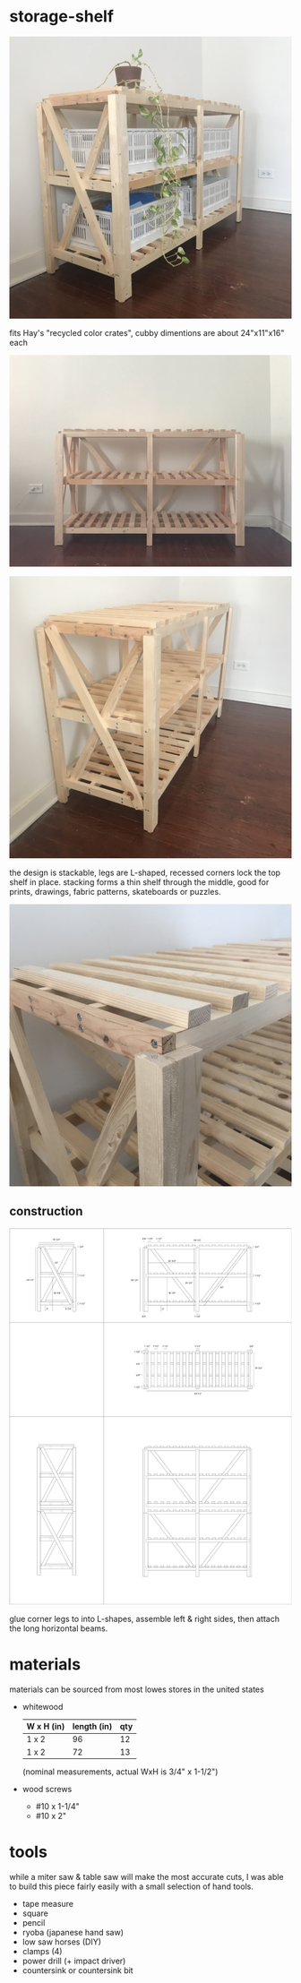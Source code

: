# storage-shelf

![a photo of a wooden standing shelf, holding four plastic crates, with a plant on top](IMG_9039.JPG)

fits Hay's "recycled color crates", cubby dimentions are about 24"x11"x16" each

![photo of an empy wooden standing shelf](IMG_9041.JPG)

![photo of an empy wooden standing shelf](IMG_9044.JPG)

the design is stackable, legs are L-shaped, recessed corners lock the top shelf in place. stacking forms a thin shelf through the middle, good for prints, drawings, fabric patterns, skateboards or puzzles.

![photo of the top corner of the wooden standing shelf](IMG_9046.JPG)

## construction

![blueprints for the standing shelf, showing measurements in inches](plans.png)

glue corner legs to into L-shapes, assemble left & right sides, then attach the long horizontal beams.

# materials

materials can be sourced from most lowes stores in the united states

- whitewood

  | W x H (in) | length (in) |	qty |
  | ---------- | ---------------- | --- |
  | 1 x 2 |	96 |	12 |
  | 1 x 2	| 72 |	13 | 
  
  (nominal measurements, actual WxH is 3/4" x 1-1/2")
    
- wood screws
  - #10 x 1-1/4"
  - #10 x 2"

# tools

while a miter saw & table saw will make the most accurate cuts, I was able to build this piece fairly easily with a small selection of hand tools.

- tape measure
- square
- pencil
- ryoba (japanese hand saw)
- low saw horses (DIY)
- clamps (4)
- power drill (+ impact driver)
- countersink or countersink bit

